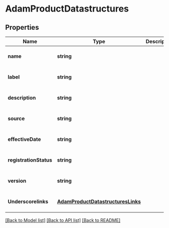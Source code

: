# AdamProductDatastructures

## Properties
Name | Type | Description | Notes
------------ | ------------- | ------------- | -------------
**name** | **string** |  | [optional] [default to null]
**label** | **string** |  | [optional] [default to null]
**description** | **string** |  | [optional] [default to null]
**source** | **string** |  | [optional] [default to null]
**effectiveDate** | **string** |  | [optional] [default to null]
**registrationStatus** | **string** |  | [optional] [default to null]
**version** | **string** |  | [optional] [default to null]
**Underscorelinks** | [**AdamProductDatastructuresLinks**](AdamProductDatastructuresLinks.md) |  | [optional] [default to null]

[[Back to Model list]](../README.md#documentation-for-models) [[Back to API list]](../README.md#documentation-for-api-endpoints) [[Back to README]](../README.md)


